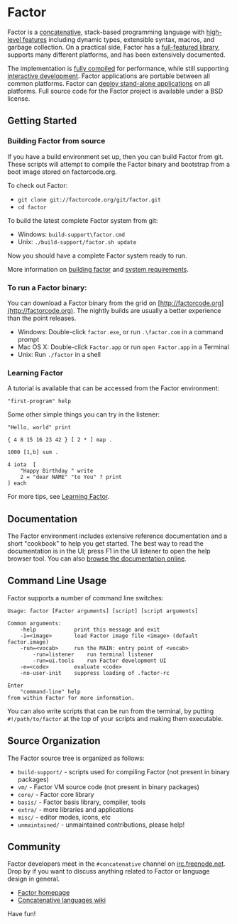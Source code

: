 # Factor

Factor is a [concatenative](http://www.concatenative.org), stack-based
programming language with [high-level
features](http://concatenative.org/wiki/view/Factor/Features/The%20language)
including dynamic types, extensible syntax, macros, and garbage collection.
On a practical side, Factor has a [full-featured
library](http://docs.factorcode.org/content/article-vocab-index.html),
supports many different platforms, and has been extensively documented. 

The implementation is [fully
compiled](http://concatenative.org/wiki/view/Factor/Optimizing%20compiler)
for performance, while still supporting [interactive
development](http://concatenative.org/wiki/view/Factor/Interactive%20development).
Factor applications are portable between all common platforms.  Factor can
[deploy stand-alone
applications](http://concatenative.org/wiki/view/Factor/Deployment) on all
platforms.  Full source code for the Factor project is available under a BSD
license.

## Getting Started

### Building Factor from source

If you have a build environment set up, then you can build Factor from git.
These scripts will attempt to compile the Factor binary and bootstrap from
a boot image stored on factorcode.org.

To check out Factor:

* `git clone git://factorcode.org/git/factor.git`
* `cd factor`

To build the latest complete Factor system from git:

* Windows: `build-support\factor.cmd`
* Unix: `./build-support/factor.sh update`

Now you should have a complete Factor system ready to run.

More information on [building factor](http://concatenative.org/wiki/view/Factor/Building%20Factor)
and [system requirements](http://concatenative.org/wiki/view/Factor/Requirements).

### To run a Factor binary:

You can download a Factor binary from the grid on [http://factorcode.org](http://factorcode.org).
The nightly builds are usually a better experience than the point releases.

* Windows: Double-click `factor.exe`, or run `.\factor.com` in a command prompt
* Mac OS X: Double-click `Factor.app` or run `open Factor.app` in a Terminal
* Unix: Run `./factor` in a shell

### Learning Factor

A tutorial is available that can be accessed from the Factor environment:

```factor
"first-program" help
```

Some other simple things you can try in the listener:

```factor
"Hello, world" print

{ 4 8 15 16 23 42 } [ 2 * ] map .

1000 [1,b] sum .

4 iota  [
    "Happy Birthday " write
    2 = "dear NAME" "to You" ? print
] each
```

For more tips, see [Learning Factor](http://concatenative.org/wiki/view/Factor/Learning).

## Documentation

The Factor environment includes extensive reference documentation and a
short "cookbook" to help you get started. The best way to read the
documentation is in the UI; press F1 in the UI listener to open the help
browser tool. You can also [browse the documentation
online](http://docs.factorcode.org).

## Command Line Usage

Factor supports a number of command line switches:

```
Usage: factor [Factor arguments] [script] [script arguments]

Common arguments:
    -help            print this message and exit
    -i=<image>       load Factor image file <image> (default factor.image)
    -run=<vocab>     run the MAIN: entry point of <vocab>
        -run=listener    run terminal listener
        -run=ui.tools    run Factor development UI
    -e=<code>        evaluate <code>
    -no-user-init    suppress loading of .factor-rc

Enter
    "command-line" help
from within Factor for more information.
```

You can also write scripts that can be run from the terminal, by putting
``#!/path/to/factor`` at the top of your scripts and making them executable.

## Source Organization

The Factor source tree is organized as follows:

* `build-support/` - scripts used for compiling Factor (not present in binary packages)
* `vm/` - Factor VM source code (not present in binary packages)
* `core/` - Factor core library
* `basis/` - Factor basis library, compiler, tools
* `extra/` - more libraries and applications
* `misc/` - editor modes, icons, etc
* `unmaintained/` - unmaintained contributions, please help!

## Community

Factor developers meet in the `#concatenative` channel on
[irc.freenode.net](http://freenode.net). Drop by if you want to discuss
anything related to Factor or language design in general.

* [Factor homepage](http://factorcode.org)
* [Concatenative languages wiki](http://concatenative.org)

Have fun!
